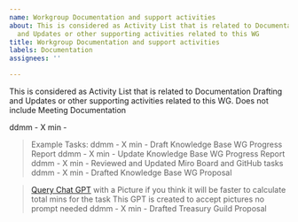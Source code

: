 ```yaml
---
name: Workgroup Documentation and support activities
about: This is considered as Activity List that is related to Documentation Drafting
  and Updates or other supporting activities related to this WG
title: Workgroup Documentation and support activities
labels: Documentation
assignees: ''

---
```


This is considered as Activity List that is related to Documentation Drafting and Updates or other supporting activities related to this WG. Does not include Meeting Documentation

ddmm - X min - 

> Example Tasks:
> ddmm - X min - Draft Knowledge Base WG Progress Report
> ddmm - X min - Update Knowledge Base WG Progress Report
> ddmm - X min - Reviewed and Updated Miro Board and GitHub tasks
> ddmm - X min - Drafted Knowledge Base WG Proposal


> [Query Chat GPT](https://chatgpt.com/g/g-6842daeb4614819181a95a8fc20d20b3-meeting-task-assistant) with a Picture if you think it will be faster to calculate total mins for the task
> This GPT is created to accept pictures no prompt needed
> ddmm - X min - Drafted Treasury Guild Proposal

